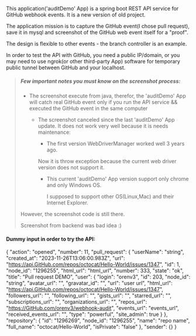 
This application('auditDemo' App) is a spring boot REST API service for GitHub webhook events.
It is a new version of old project.

The application mission is to capture the GitHub event(I chose pull request), 
save it in mysql and screenshot of the GitHub web event itself for a "proof".

The design is flexible to other events - the branch controller is an example.

 In order to test the API with GitHub, you need a public IP/domain, or you may need to use ngrok(or other third-party App) software for temporary public tunnel between GitHub and your localhost.

>##### Few important notes you must know on the screenshot process:
> * The screenshot execute from java, therefor,  the 'auditDemo' App will catch real GitHub event only if you run the API service && executed the GitHub event in the same computer
>   * The screenshot canceled since the last 'auditDemo' App update. It does not work very well because it is needs maintenance: 
>      *  The first version WebDriverManager worked well 3 years ago. 
>     
>        Now it is throw exception because the current web driver version does not support it.
>      *  This current 'auditDemo' App version support only chrome and only Windows OS. 
>   
>           I supposed to support other OS(Linux,Mac) and their Internet Explorer.
>                                                
> 
> However, the screenshot code is still there.
> 
>Screenshot from backend was bad idea :)
>


#### Dummy input in order to try the API:

{
"action": "opened",
"number": 11,
"pull_request": {
"userName": "string",
"created_at": "2023-11-26T13:06:00.983Z",
"url": "https://api.GitHub.com/repos/octocat/Hello-World/issues/1347",
"id": 1,
"node_id": "1296255",
"html_url": "html_url",
"number": 333,
"state": "ok",
"title": "Pull request DEMO",
"user": {
"login": "orenv3",
"id": 203,
"node_id": "string",
"avatar_url": "",
"gravatar_id": "",
"url": "user url",
"html_url": "https://api.GitHub.com/repos/octocat/Hello-World/issues/1347",
"followers_url": "",
"following_url": "",
"gists_url": "",
"starred_url": "",
"subscriptions_url": "",
"organizations_url": "",
"repos_url": "https://GitHub.com/orenv3/webhook-audit",
"events_url": "events_url",
"received_events_url": "",
"type": "powerful",
"site_admin": true
}
},
"repository": {
"id": "1296269",
"node_id": "1296255",
"name": "repo name",
"full_name": "octocat/Hello-World",
"isPrivate": "false"
},
"sender": {}
}
